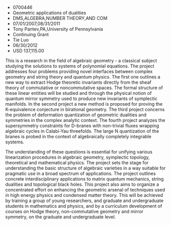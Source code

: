 
* 0700446
* Geometric applications of dualities
* DMS,ALGEBRA,NUMBER THEORY,AND COM
* 07/01/2007,08/31/2011
* Tony Pantev,PA,University of Pennsylvania
* Continuing Grant
* Tie Luo
* 06/30/2012
* USD 137,115.00

This is a research in the field of algebraic geometry - a classical subject
studying the solutions to systems of polynomial equations. The project addresses
four problems providing novel interfaces between complex geometry and string
theory and quantum physics. The first one outlines a new way to extract Hodge
theoretic invariants directly from the sheaf theory of commutative or
noncommutative spaces. The formal structure of these linear entities will be
studied and through the physical notion of quantum mirror symmetry used to
produce new invariants of symplectic manifolds. In the second project a new
method is proposed for proving the K-equivalence conjecture in birational
geometry. The third project concerns the problem of deformation quantization of
geometric dualities and symmetries in the complex analytic context. The fourth
project analyzes the supersymmetry constraints for D-branes with non-trivial
fluxes wrapping algebraic cycles in Calabi-Yau threefolds. The large N
quantization of the branes is probed in the context of algebraically completely
integrable systems.

The understanding of these questions is essential for unifying various
linearization procedures in algebraic geometry, symplectic topology, theoretical
and mathematical physics. The project sets the stage for understanding the basic
structure of algebraic varieties in a way suitable for pragmatic use in a broad
spectrum of applications. The project outlines concrete interdisciplinary
applications to matrix quantum mechanics, string dualities and topological black
holes. This project also aims to organize a concentrated effort on enhancing the
geometric arsenal of techniques used in high energy physics and condensed matter
theory. This will be achieved by training a group of young researchers, and
graduate and undergraduate students in mathematics and physics, and by a
curriculum development of courses on Hodge theory, non-commutative geometry and
mirror symmetry, on the graduate and undergraduate level.
